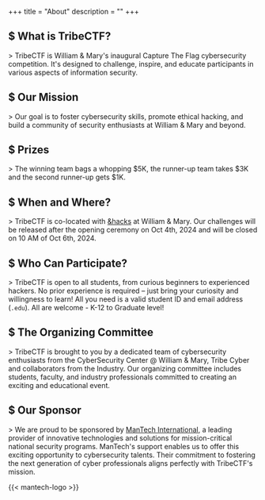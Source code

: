 +++
title = "About"
description = ""
+++

## $ What is TribeCTF?
\> TribeCTF is William & Mary's inaugural Capture The Flag cybersecurity competition. It's designed to challenge, inspire, and educate participants in various aspects of information security.

## $ Our Mission
\> Our goal is to foster cybersecurity skills, promote ethical hacking, and build a community of security enthusiasts at William & Mary and beyond.

## $ Prizes
\> The winning team bags a whopping $5K, the runner-up team takes $3K and the second runner-up gets $1K.

## $ When and Where?
\> TribeCTF is co-located with [&hacks](https://andhacks.cs.wm.edu) at William & Mary. Our challenges will be released after the opening ceremony on Oct 4th, 2024 and will be closed on 10 AM of Oct 6th, 2024.

## $ Who Can Participate?
\> TribeCTF is open to all students, from curious beginners to experienced hackers. No prior experience is required – just bring your curiosity and willingness to learn! All you need is a valid student ID and email address (`.edu`). All are welcome - K-12 to Graduate level!

## $ The Organizing Committee
\> TribeCTF is brought to you by a dedicated team of cybersecurity enthusiasts from the CyberSecurity Center @ William & Mary, Tribe Cyber and collaborators from the Industry. Our organizing committee includes students, faculty, and industry professionals committed to creating an exciting and educational event.

## $ Our Sponsor
\> We are proud to be sponsored by [ManTech International](https://mantech.com), a leading provider of innovative technologies and solutions for mission-critical national security programs.
ManTech's support enables us to offer this exciting opportunity to cybersecurity talents. Their commitment to fostering the next generation of cyber professionals aligns perfectly with TribeCTF's mission.

{{< mantech-logo >}}